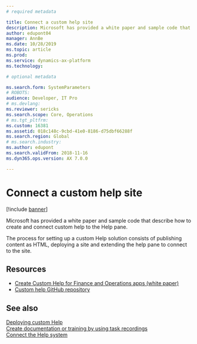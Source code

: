 ```yaml
---
# required metadata

title: Connect a custom help site
description: Microsoft has provided a white paper and sample code that describe how to create and connect custom help to the Help pane.  
author: edupont04
manager: AnnBe
ms.date: 10/28/2019
ms.topic: article
ms.prod: 
ms.service: dynamics-ax-platform
ms.technology: 

# optional metadata

ms.search.form: SystemParameters
# ROBOTS: 
audience: Developer, IT Pro
# ms.devlang: 
ms.reviewer: sericks
ms.search.scope: Core, Operations
# ms.tgt_pltfrm: 
ms.custom: 16381
ms.assetid: 018c148c-9cbd-41e0-8186-d75dbf66288f
ms.search.region: Global
# ms.search.industry: 
ms.author: edupont
ms.search.validFrom: 2018-11-16
ms.dyn365.ops.version: AX 7.0.0

---
```


# Connect a custom help site

[!include [banner](../includes/banner.md)]

Microsoft has provided a white paper and sample code that describe how to create and connect custom help to the Help pane.

The process for setting up a custom Help solution consists of publishing content as HTML, deploying a site and extending the help pane to connect to the site.

## Resources

- [Create Custom Help for Finance and Operations apps (white paper)](https://go.microsoft.com/fwlink/?linkid=2041185)
- [Custom help GitHub repository](https://github.com/microsoft/dynamics356f-o-custom-help)

## See also

[Deploying custom Help](../../dev-itpro/help/deploy.md)  
[Create documentation or training by using task recordings](../../dev-itpro/user-interface/task-recorder-training-docs.md)  
[Connect the Help system](help-connect.md)  
